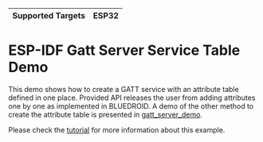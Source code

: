 | Supported Targets | ESP32 |
| ----------------- | ----- |

ESP-IDF Gatt Server Service Table Demo
===============================================

This demo shows how to create a GATT service with an attribute table defined in one place. Provided API releases the user from adding attributes one by one as implemented in BLUEDROID. A demo of the other method to create the attribute table is presented in [gatt_server_demo](../gatt_server).

Please check the [tutorial](tutorial/Gatt_Server_Service_Table_Example_Walkthrough.md) for more information about this example.
